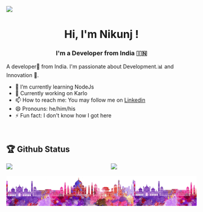 ![](https://raw.githubusercontent.com/halfrost/halfrost/master/icons/header_.png)

<h1 align="center"> Hi, I'm Nikunj ! </h1>
<h3 align="center">I'm a Developer from India 🇮🇳</h3>


A developer🎯 from India. I'm passionate about Development.:bar_chart: and Innovation :construction:.

- 🌱 I’m currently learning NodeJs
- 👯 Currently working on Karlo
- 📫 How to reach me: You may follow me on [Linkedin](https://www.linkedin.com/in/nikunj-54758521b/) 
- 😄 Pronouns: he/him/his
- ⚡ Fun fact: I don't know how I got here
<br />


## 🏆 Github Status

<img  src="https://github-readme-stats.vercel.app/api?username=NikunjjG&show_icons=true&hide_border=true&theme=dark" width="45%" align="right" >

<img  src="https://github-readme-streak-stats.herokuapp.com/?user=NikunjjG&theme=dark" width="45%" >

<br>

<div align="center">

![](https://github.com/Manas1820/Manas1820/blob/master/footer.png)
